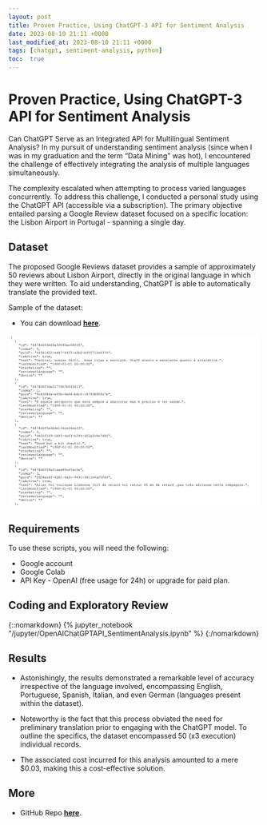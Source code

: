 ```yaml
---
layout: post
title: Proven Practice, Using ChatGPT-3 API for Sentiment Analysis
date: 2023-08-10 21:11 +0000
last_modified_at: 2023-08-10 21:11 +0000
tags: [chatgpt, sentiment-analysis, python]
toc:  true
---
```

# Proven Practice, Using ChatGPT-3 API for Sentiment Analysis
Can ChatGPT Serve as an Integrated API for Multilingual Sentiment Analysis?
In my pursuit of understanding sentiment analysis (since when I was in my graduation and the term “Data Mining” was hot), I encountered the challenge of effectively integrating the analysis of multiple languages simultaneously. 

The complexity escalated when attempting to process varied languages concurrently.
To address this challenge, I conducted a personal study using the ChatGPT API (accessible via a subscription). 
The primary objective entailed parsing a Google Review dataset focused on a specific location: the Lisbon Airport in Portugal - spanning a single day. 

## Dataset
The proposed Google Reviews dataset provides a sample of approximately 50 reviews about Lisbon Airport, directly in the original language in which they were written. To aid understanding, ChatGPT is able to automatically translate the provided text.

Sample of the dataset:

- You can download **[here](https://drive.google.com/file/d/1v_tmym1-2FHFLfkYw5lMkggbsWO1EVXs/view?usp=share_link)**.

![Google Review Dataset](/imgs/ds_1.png)

## Requirements

To use these scripts, you will need the following:

- Google account
- Google Colab
- API Key - OpenAI (free usage for 24h) or upgrade for paid plan.

## Coding and Exploratory Review
{::nomarkdown}
{% jupyter_notebook "/jupyter/OpenAIChatGPTAPI_SentimentAnalysis.ipynb" %}
{:/nomarkdown}

## Results

- Astonishingly, the results demonstrated a remarkable level of accuracy irrespective of the language involved, encompassing English, Portuguese, Spanish, Italian, and even German (languages present within the dataset). 

- Noteworthy is the fact that this process obviated the need for preliminary translation prior to engaging with the ChatGPT model.
To outline the specifics, the dataset encompassed 50 (x3 execution) individual records. 
- The associated cost incurred for this analysis amounted to a mere $0.03, making this a cost-effective solution.

## More

- GitHub Repo **[here](https://github.com/lucnietoX/chatgpt_api_sentiment_analysis.git)**.